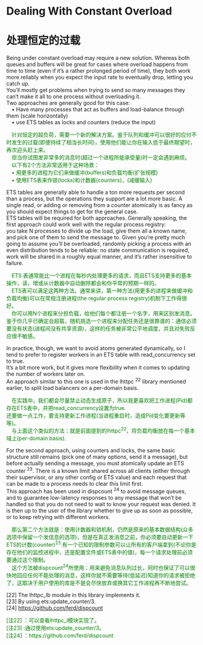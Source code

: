 # Dealing With Constant Overload
# 处理恒定的过载
Being under constant overload may require a new solution. Whereas both queues and buffers will be great for cases where overload happens from time to time (even if it’s a rather prolonged period of time), they both work more reliably when you expect the input rate to eventually drop, letting you catch up.<br>
You’ll mostly get problems when trying to send so many messages they can’t make it all to one process without overloading it.<br>
Two approaches are generally good for this case:<br>
&emsp;• Have many processes that act as buffers and load-balance through them (scale horizontally)<br>
&emsp;• use ETS tables as locks and counters (reduce the input)<br>
<p></p> <font color="green">
&emsp;针对恒定的超负荷，需要一个新的解决方案。鉴于队列和缓冲可以很好的应付不时发生的过载(即便持续了相当长时间)，使用他们能让你在输入低于最终期望时，再次迎头赶上来。<br>
&emsp;但当你试图发非常多的消息时(超过一个进程所能承受量)时一定会遇到麻烦。<br>
&emsp;以下有2个方法非常适用于这种场景：<br>
&emsp;•  用更多的进程为它们来做缓冲(buffers)和负载均衡(扩张规模)<br>
&emsp;•  使用ETS表来作锁(locks)和计数器(counters)，(减缓输入)<br>
</font> <p></p>

ETS tables are generally able to handle a ton more requests per second than a process, but the operations they support are a lot more basic. A single read, or adding or removing from a counter atomically is as fancy as you should expect things to get for the general case.<br>
ETS tables will be required for both approaches. Generally speaking, the first approach could work well with the regular process registry:<br>
you take N processes to divide up the load, give them all a known name, and pick one of them to send the message to. Given you’re pretty much going to assume you’ll be overloaded, randomly picking a process with an even distribution tends to be reliable: no state communication is required, work will be shared in a roughly equal manner, and it’s rather insensitive to failure.
<p></p> <font color="green">
&emsp;ETS 表通常能比一个进程在每秒内处理更多的请求，而且ETS支持更多的基本操作，读，增或从计数器中自动删除都会和你平常的预期一样的。<br>
&emsp;ETS表可以满足这两种方法。通常来讲，第一种方法(用更多的进程来做缓冲和负载均衡)可以在常规注册进程(the regular process registry)机制下工作得很好。<br>
&emsp;你可以用N个进程来分担负载，给他们每个都注册一个名字，用来区别发消息。鉴于你几乎已确定会超载，随机挑选一个进程来分配任务还是很靠谱的：通信必须要没有状态(进程间没有共享资源)，这样的任务被非常公平地调度，并且对失败反应很不敏感。
</font> <p></p>
In practice, though, we want to avoid atoms generated dynamically, so I tend to prefer to register workers in an ETS table with read_concurrency set to true.<br>
 It’s a bit more work, but it gives more flexibility when it comes to updating the number of workers later on.<br>
 An approach similar to this one is used in the lhttpc <sup>22</sup> library mentioned earlier, to split load balancers on a per-domain basis.
 <p></p> <font color="green">
&emsp;在实践中，我们都会尽量禁止动态生成原子，所以我更喜欢把工作进程(Pid)都存在ETS表中，并把read_concurrency设置为true.<br>
还要做一点工作，要支持更新工作进程(当进程重启时，造成Pid变化要更新等等)。<br>
&emsp;与上面这个类似的方法：就是前面提到的lhttpc<sup>22</sup>，将负载均衡放在每一个基本域上(per-domain basis).
</font> <p></p>
For the second approach, using counters and locks, the same basic structure still remains (pick one of many options, send it a message), but before actually sending a message, you must atomically update an ETS counter <sup>23</sup>. There is a known limit shared across all clients (either through their supervisor, or any other config or ETS value) and each request that can be made to a process needs to clear this limit first.<br>
This approach has been used in dispcount <sup>24</sup> to avoid message queues, and to guarantee low-latency responses to any message that won’t be handled so that you do not need to wait to know your request was denied. It is then up to the user of the library whether to give up as soon as possible, or to keep retrying with different workers.
<p></p> <font color="green">
&emsp;那么第二个方法就是：使用计数器和锁机制，仍然是原来的基本数据结构(众多选项中保留一个发信息的选项)，但是在真正发消息之前，你必须要自动更新一下ETS的计数(counter)<sup>23</sup>.有一个已知的限制参数可以让所有的客户端拿到(不论你是存在他们的监控进程中，还是配置文件或ETS表中的值)，每一个请求处理前必须要通过这个限制。<br>
&emsp;这个方法被dispcount<sup>24</sup>所使用：用来避免消息队列过长，同时也保证了可以很快地回应任何不能处理的消息，这样你就不需要等待(低延迟)知道你的请求被拒绝了，这取决于用户使用的库是不是会尽快放弃或换其它工作进程再不断地尝试。
</font> <p></p>

[22] The lhttpc_lb module in this library implements it.<br>
[23] By using ets:update_counter/3.<br>
[24] https://github.com/ferd/dispcount <br>
<p></p> <font color="green">
[注22] ：可以查看lhttpc_l模块实现了。<br>
[注23] :通过使用ets:update_counter/3。<br>
[注24] ：https://github.com/ferd/dispcount <br>
</font> <p></p>


